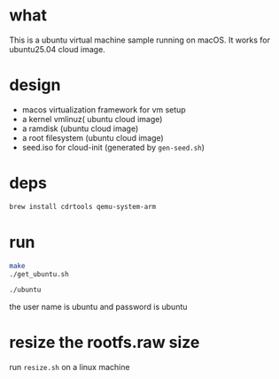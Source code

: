 # what

This is a ubuntu virtual machine sample running on macOS. It works for ubuntu25.04 cloud image.

# design

- macos virtualization framework for vm setup
- a kernel vmlinuz( ubuntu cloud image)
- a ramdisk (ubuntu cloud image)
- a root filesystem (ubuntu cloud image)
- seed.iso for cloud-init (generated by `gen-seed.sh`)

# deps

```bash
brew install cdrtools qemu-system-arm
```

# run 

```bash
make
./get_ubuntu.sh

./ubuntu
```

the user name is ubuntu and password is ubuntu

# resize the rootfs.raw size

run `resize.sh` on a linux machine

